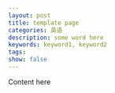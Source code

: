 ```yaml
---
layout: post
title: template page
categories: 英语
description: some word here
keywords: keyword1, keyword2
tags: 
show: false
---
```


Content here
